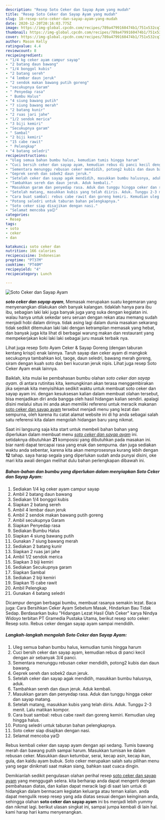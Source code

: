 ```yaml
---
description: "Resep Soto Ceker dan Sayap Ayam yang mudah"
title: "Resep Soto Ceker dan Sayap Ayam yang mudah"
slug: 18-resep-soto-ceker-dan-sayap-ayam-yang-mudah
date: 2020-12-20T20:16:03.775Z
image: https://img-global.cpcdn.com/recipes/789a4799160474b1/751x532cq70/soto-ceker-dan-sayap-ayam-foto-resep-utama.jpg
thumbnail: https://img-global.cpcdn.com/recipes/789a4799160474b1/751x532cq70/soto-ceker-dan-sayap-ayam-foto-resep-utama.jpg
cover: https://img-global.cpcdn.com/recipes/789a4799160474b1/751x532cq70/soto-ceker-dan-sayap-ayam-foto-resep-utama.jpg
author: Mason Kelly
ratingvalue: 4.4
reviewcount: 8
recipeingredient:
- "1/4 kg ceker ayam campur sayap"
- "2 batang daun bawang"
- "1/4 bonggol kubis"
- "2 batang sereh"
- "4 lembar daun jeruk"
- "2 sendok makan bawang putih goreng"
- "secukupnya Garam"
- " Penyedap rasa"
- " Bumbu Halus"
- "4 siung bawang putih"
- "7 siung bawang merah"
- "2 batang kunir"
- "2 ruas jari jahe"
- "1/2 sendok merica"
- "3 biji kemiri"
- "Secukupnya garam"
- " Sambal"
- "2 biji kemiri"
- "15 cabe rawit"
- " Pelengkap"
- "4 batang seledri"
recipeinstructions:
- "Uleg semua bahan bumbu halus, kemudian tumis hingga harum"
- "Cuci bersih ceker dan sayap ayam, kemudian rebus di panci kecil dengan air sebanyak 3/4 panci."
- "Sementara menunggu rebusan ceker mendidih, potong2 kubis dan daun bawang."
- "Geprek sereh dan sobek2 daun jeruk."
- "Setelah ceker dan sayap agak mendidih, masukkan bumbu halusnya, aduk."
- "Tambahkan sereh dan daun jeruk. Aduk kembali."
- "Masukkan garam dan penyedap rasa. Aduk dan tunggu hingga ceker dan sayap matang."
- "Setelah matang, masukkan kubis yang telah diiris. Aduk. Tunggu 2-3 menit. Lalu matikan kompor."
- "Cara buat sambal: rebus cabe rawit dan goreng kemiri. Kemudian uleg hingga halus."
- "Potong seledri untuk taburan bahan pelengkapnya."
- "Soto ceker siap disajikan dengan nasi."
- "Selamat mencoba ya😊"
categories:
- Resep
tags:
- soto
- ceker
- dan

katakunci: soto ceker dan 
nutrition: 166 calories
recipecuisine: Indonesian
preptime: "PT37M"
cooktime: "PT40M"
recipeyield: "4"
recipecategory: Lunch

---
```



![Soto Ceker dan Sayap Ayam](https://img-global.cpcdn.com/recipes/789a4799160474b1/751x532cq70/soto-ceker-dan-sayap-ayam-foto-resep-utama.jpg)

<b><i>soto ceker dan sayap ayam</i></b>, Memasak merupakan suatu kegemaran yang menyenangkan dilakukan oleh banyak kalangan. tidaklah hanya para ibu ibu, sebagian laki laki juga banyak juga yang suka dengan kegiatan ini. walau hanya untuk sekedar seru seruan dengan rekan atau memang sudah menjadi hobi dalam dirinya. tidak asing lagi dalam dunia masakan sekarang tidak sedikit ditemukan laki laki dengan ketrampilan memasak yang hebat, dan banyak juga kita lihat di berbagai warung makan dan restaurant yang mempekerjakan koki laki laki sebagai juru masak terbaik nya.

Lihat juga resep Soto Ayam Ceker &amp; Sayap Goreng (dengan taburan kentang krispi) enak lainnya. Taruh sayap dan ceker ayam di mangkok secukupnya tambahkan kol, taoge, daun seledri, bawang merah goreng, siram dengan kuah soto dan beri kucuran jeruk nipis. Lihat juga resep Soto Ceker Ayam enak lainnya.

Baiklah, kita mulai ke pembahasan bumbu olahan <i>soto ceker dan sayap ayam</i>. di antara rutinitas kita, kemungkinan akan terasa menggembirakan jika sejenak kita menyisihkan sedikit waktu untuk membuat soto ceker dan sayap ayam ini. dengan kesuksesan kalian dalam membuat olahan tersebut, bisa menjadikan diri anda bangga oleh hasil hidangan kalian sendiri. apalagi disini melalui situs ini anda akan memiliki referensi untuk meracik makanan <u>soto ceker dan sayap ayam</u> tersebut menjadi menu yang lezat dan sempurna, oleh karena itu catat alamat website ini di hp anda sebagai salah satu referensi kita dalam mengolah hidangan baru yang nikmat.


Saat ini langsung saja kita start untuk membeli bahan bahan yang diperlukan dalam membuat menu <u><i>soto ceker dan sayap ayam</i></u> ini. setidaknya dibutuhkan <b>21</b> komposisi yang dibutuhkan pada masakan ini. biar nanti dapat tercapai rasa yang enak dan sempurna. dan juga sediakan waktu anda sebentar, karena kita akan memprosesnya kurang lebih dengan <b>12</b> tahap. saya harap segala yang diperlukan sudah anda punyai disini, oke mari kita awali dengan melihat dulu bahan perlengkapan dibawah ini.

<!--inarticleads1-->

##### Bahan-bahan dan bumbu yang diperlukan dalam menyiapkan Soto Ceker dan Sayap Ayam:

1. Sediakan 1/4 kg ceker ayam campur sayap
1. Ambil 2 batang daun bawang
1. Sediakan 1/4 bonggol kubis
1. Siapkan 2 batang sereh
1. Ambil 4 lembar daun jeruk
1. Ambil 2 sendok makan bawang putih goreng
1. Ambil secukupnya Garam
1. Siapkan  Penyedap rasa
1. Sediakan  Bumbu Halus
1. Siapkan 4 siung bawang putih
1. Gunakan 7 siung bawang merah
1. Sediakan 2 batang kunir
1. Siapkan 2 ruas jari jahe
1. Ambil 1/2 sendok merica
1. Siapkan 3 biji kemiri
1. Sediakan Secukupnya garam
1. Siapkan  Sambal
1. Sediakan 2 biji kemiri
1. Siapkan 15 cabe rawit
1. Ambil  Pelengkap
1. Gunakan 4 batang seledri


Dicampur dengan berbagai bumbu, membuat rasanya semakin lezat. Baca juga: Cara Bersihkan Ceker Ayam Sebelum Masak, Hindarkan Bau Tidak Sedap. Berdasarkan buku &#34;Hidangan Lezat Hasil Olah Ceker&#34; karya Nindya Widoyo terbitan PT Gramedia Pustaka Utama, berikut resep soto ceker: Resep soto. Rebus ceker dengan sayap ayam sampai mendidih. 

<!--inarticleads2-->

##### Langkah-langkah mengolah Soto Ceker dan Sayap Ayam:

1. Uleg semua bahan bumbu halus, kemudian tumis hingga harum
1. Cuci bersih ceker dan sayap ayam, kemudian rebus di panci kecil dengan air sebanyak 3/4 panci.
1. Sementara menunggu rebusan ceker mendidih, potong2 kubis dan daun bawang.
1. Geprek sereh dan sobek2 daun jeruk.
1. Setelah ceker dan sayap agak mendidih, masukkan bumbu halusnya, aduk.
1. Tambahkan sereh dan daun jeruk. Aduk kembali.
1. Masukkan garam dan penyedap rasa. Aduk dan tunggu hingga ceker dan sayap matang.
1. Setelah matang, masukkan kubis yang telah diiris. Aduk. Tunggu 2-3 menit. Lalu matikan kompor.
1. Cara buat sambal: rebus cabe rawit dan goreng kemiri. Kemudian uleg hingga halus.
1. Potong seledri untuk taburan bahan pelengkapnya.
1. Soto ceker siap disajikan dengan nasi.
1. Selamat mencoba ya😊


Rebus kembali ceker dan sayap ayam dengan api sedang. Tumis bawang merah dan bawang putih sampai harum. Masukkan tumisan ke dalam rebusan ceker. Masukkan daun ketumbar, serai, kecap asin, kecap ikan, gula, dan kaldu ayam bubuk. Soto ceker merupakan salah satu pilihan menu yang segar dinikmati saat makan siang, bahkan saat cuaca dingin. 

Demikianlah sedikit pengulasan olahan perihal resep <u>soto ceker dan sayap ayam</u> yang menggugah selera. kita berharap anda dapat mengerti dengan pembahasan diatas, dan kalian dapat meracik lagi di saat lain untuk di hidangkan dalam bermacam kegiatan keluarga atau teman kalian. anda dapat mengulik resep resep yang ada diatas sesuai dengan keinginan anda, sehingga olahan <b>soto ceker dan sayap ayam</b> ini bs menjadi lebih yummy dan nikmat lagi. berikut ulasan singkat ini, sampai jumpa kembali di lain hal. kami harap hari kamu menyenangkan.
